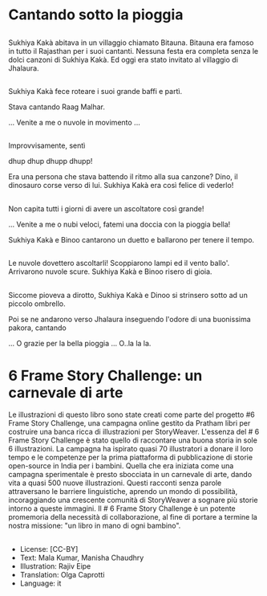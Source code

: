# Cantando sotto la pioggia

##
Sukhiya Kakà abitava in un villaggio chiamato Bitauna. Bitauna era famoso in tutto il Rajasthan per i suoi cantanti. Nessuna festa era completa senza le dolci canzoni di Sukhiya Kakà. Ed oggi era stato invitato al villaggio di Jhalaura.

##
Sukhiya Kakà fece roteare i suoi grande baffi e partì.

Stava cantando Raag Malhar.

... Venite a me o nuvole in movimento ...

##
Improvvisamente, sentì

dhup dhup dhupp dhupp!

Era una persona che stava battendo il ritmo alla sua canzone?
Dino, il dinosauro corse verso di lui. Sukhiya Kakà era così felice di vederlo!

##
Non capita tutti i giorni di avere un ascoltatore così grande!

... Venite a me o nubi veloci, fatemi una doccia con la pioggia bella!

Sukhiya Kakà e Binoo cantarono un duetto e ballarono per tenere il tempo.

##
Le nuvole dovettero ascoltarli!
Scoppiarono lampi ed il vento ballo'. Arrivarono nuvole scure.
Sukhiya Kakà e Binoo risero di gioia.

##
Siccome pioveva a dirotto, Sukhiya Kakà e Dinoo si strinsero sotto ad un piccolo ombrello. 

Poi se ne andarono verso Jhalaura inseguendo l'odore di una buonissima pakora, cantando

... O grazie per la bella pioggia ... O..la la la.

##
# 6 Frame Story Challenge: un carnevale di arte
Le illustrazioni di questo libro sono state creati come parte del progetto #6 Frame Story Challenge, una campagna online gestito da Pratham libri per costruire una banca ricca di illustrazioni per StoryWeaver. L'essenza del # 6 Frame Story Challenge è stato quello di raccontare una buona storia in sole 6 illustrazioni.
La campagna ha ispirato quasi 70 illustratori a donare il loro tempo e le competenze per la prima piattaforma di pubblicazione di storie  open-source in India per i bambini. Quella che era iniziata come una campagna sperimentale è presto sbocciata in un carnevale di arte, dando vita a quasi 500 nuove illustrazioni.
Questi racconti senza parole attraversano le barriere linguistiche, aprendo un mondo di possibilità, incoraggiando una crescente comunità di StoryWeaver a sognare più storie intorno a queste immagini. Il # 6 Frame Story Challenge è un potente promemoria della necessità di collaborazione, al fine di portare a termine la nostra missione: "un libro in mano di ogni bambino".

##
* License: [CC-BY]
* Text: Mala Kumar, Manisha Chaudhry
* Illustration: Rajiv Eipe
* Translation: Olga Caprotti
* Language: it
